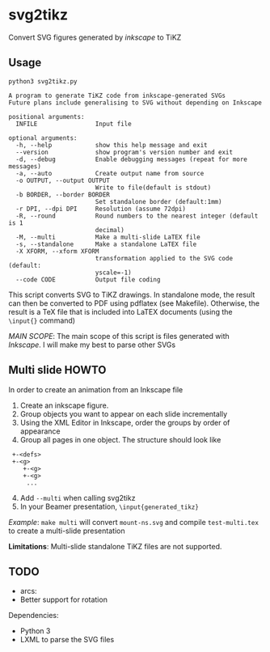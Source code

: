 svg2tikz
========

Convert SVG figures generated by *inkscape* to TiKZ

Usage
-----

```
python3 svg2tikz.py

A program to generate TiKZ code from inkscape-generated SVGs
Future plans include generalising to SVG without depending on Inkscape

positional arguments:
  INFILE                Input file

optional arguments:
  -h, --help            show this help message and exit
  --version             show program's version number and exit
  -d, --debug           Enable debugging messages (repeat for more messages)
  -a, --auto            Create output name from source
  -o OUTPUT, --output OUTPUT
                        Write to file(default is stdout)
  -b BORDER, --border BORDER
                        Set standalone border (default:1mm)
  -r DPI, --dpi DPI     Resolution (assume 72dpi)
  -R, --round           Round numbers to the nearest integer (default is 1
                        decimal)
  -M, --multi           Make a multi-slide LaTEX file
  -s, --standalone      Make a standalone LaTEX file
  -X XFORM, --xform XFORM
                        transformation applied to the SVG code (default:
                        yscale=-1)
  --code CODE           Output file coding
```

This script converts SVG to TiKZ drawings. In standalone mode, the result can then be converted to PDF using pdflatex (see Makefile). Otherwise, the result is a TeX file that is included into LaTEX documents (using the ```\input{}``` command)

_MAIN SCOPE_: The main scope of this script is files generated with *Inkscape*. I will make my best to parse other SVGs

Multi slide HOWTO
-----------------

In order to create an animation from an Inkscape file

1. Create an inkscape figure. 
2. Group objects you want to appear on each slide incrementally 
3. Using the XML Editor in Inkscape, order the groups by order of appearance
4. Group all pages in one object. The structure should look like 

```<svg>
 +-<defs>
 +-<g>
    +-<g>
    +-<g>
     ...
```
    
4. Add ```--multi``` when calling svg2tikz
5. In your Beamer presentation, ```\input{generated_tikz}```

*Example*: ```make multi``` will convert `mount-ns.svg` and compile `test-multi.tex` to create a multi-slide presentation

**Limitations**: Multi-slide standalone TiKZ files are not supported.

TODO
----
*  arcs:
  * Better support for rotation

Dependencies:

* Python 3
* LXML to parse the SVG files
